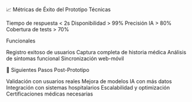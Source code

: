 📈 Métricas de Éxito del Prototipo
Técnicas

Tiempo de respuesta < 2s
Disponibilidad > 99%
Precisión IA > 80%
Cobertura de tests > 70%

Funcionales

Registro exitoso de usuarios
Captura completa de historia médica
Análisis de síntomas funcional
Sincronización web-móvil


🚀 Siguientes Pasos Post-Prototipo

Validación con usuarios reales
Mejora de modelos IA con más datos
Integración con sistemas hospitalarios
Escalabilidad y optimización
Certificaciones médicas necesarias